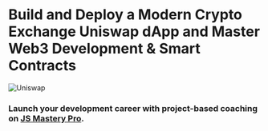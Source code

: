 # Build and Deploy a Modern Crypto Exchange Uniswap dApp and Master Web3 Development & Smart Contracts
![Uniswap](https://ibb.co/0XF6hnj)

### Launch your development career with project-based coaching on [JS Mastery Pro](https://www.jsmastery.pro).
